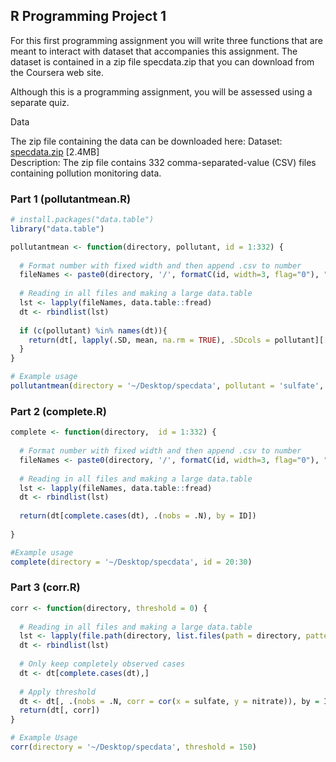 ## R Programming Project 1

For this first programming assignment you will write three functions that are meant to interact with dataset that accompanies this assignment. The dataset is contained in a zip file specdata.zip that you can download from the Coursera web site.

Although this is a programming assignment, you will be assessed using a separate quiz.

Data

The zip file containing the data can be downloaded here:
Dataset:
[specdata.zip](https://d396qusza40orc.cloudfront.net/rprog%2Fdata%2Fspecdata.zip) [2.4MB]
</br>Description: The zip file contains 332 comma-separated-value (CSV) files containing pollution monitoring data. 

### Part 1 (pollutantmean.R)

```R
# install.packages("data.table")
library("data.table")

pollutantmean <- function(directory, pollutant, id = 1:332) {
  
  # Format number with fixed width and then append .csv to number
  fileNames <- paste0(directory, '/', formatC(id, width=3, flag="0"), ".csv" )
  
  # Reading in all files and making a large data.table
  lst <- lapply(fileNames, data.table::fread)
  dt <- rbindlist(lst)
  
  if (c(pollutant) %in% names(dt)){
    return(dt[, lapply(.SD, mean, na.rm = TRUE), .SDcols = pollutant][[1]])
  } 
}

# Example usage
pollutantmean(directory = '~/Desktop/specdata', pollutant = 'sulfate', id = 20)
```

### Part 2 (complete.R)
```R
complete <- function(directory,  id = 1:332) {
  
  # Format number with fixed width and then append .csv to number
  fileNames <- paste0(directory, '/', formatC(id, width=3, flag="0"), ".csv" )
  
  # Reading in all files and making a large data.table
  lst <- lapply(fileNames, data.table::fread)
  dt <- rbindlist(lst)
  
  return(dt[complete.cases(dt), .(nobs = .N), by = ID])
  
}

#Example usage
complete(directory = '~/Desktop/specdata', id = 20:30)
```

### Part 3 (corr.R)
```R
corr <- function(directory, threshold = 0) {
  
  # Reading in all files and making a large data.table
  lst <- lapply(file.path(directory, list.files(path = directory, pattern="*.csv")), data.table::fread)
  dt <- rbindlist(lst)
  
  # Only keep completely observed cases
  dt <- dt[complete.cases(dt),]
  
  # Apply threshold
  dt <- dt[, .(nobs = .N, corr = cor(x = sulfate, y = nitrate)), by = ID][nobs > threshold]
  return(dt[, corr])
}

# Example Usage
corr(directory = '~/Desktop/specdata', threshold = 150)
```
